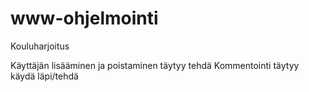 # www-ohjelmointi
Kouluharjoitus

Käyttäjän lisääminen ja poistaminen täytyy tehdä
Kommentointi täytyy käydä läpi/tehdä
